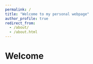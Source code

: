 ```yaml
---
permalink: /
title: "Welcome to my personal webpage"
author_profile: true
redirect_from: 
  - /about/
  - /about.html
---
```



Welcome
======
